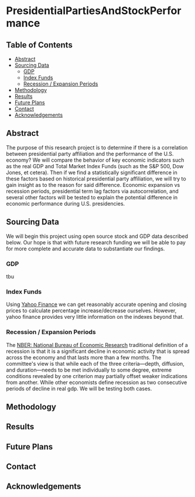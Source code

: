 # PresidentialPartiesAndStockPerformance

## Table of Contents

* [Abstract](#abstract)
* [Sourcing Data](#sourcing-data)
  * [GDP](#gdp)
  * [Index Funds](#index-funds)
  * [Recession / Expansion Periods](#recession-expansion)
* [Methodology](#method)
* [Results](#results)
* [Future Plans](#future-plans)
* [Contact](#contact)
* [Acknowledgements](#acknowledgements)

<!-- ABOUT THE PROJECT -->
## Abstract
The purpose of this research project is to determine if there is a correlation between presidential party affiliation and the performance of the U.S. economy? We will compare the behavior of key economic indicators such as the real GDP and Total Market Index Funds (such as the S&P 500, Dow Jones, et cetera). Then if we find a statistically significant difference in these factors based on historical presidential party affiliation, we will try to gain insight as to the reason for said difference. Economic expansion vs recession periods, presidential term lag factors via autocorrelation, and several other factors will be tested to explain the potential difference in economic performance during U.S. presidencies.

<!-- SOURCING DATA -->
## Sourcing Data

We will begin this project using open source stock and GDP data described below. Our hope is that with future research funding we will be able to pay for more complete and accurate data to substantiate our findings.

### GDP

tbu

### Index Funds

Using [Yahoo Finance](https://finance.yahoo.com) we can get reasonably accurate opening and closing prices to calculate percentage increase/decrease ourselves. However, yahoo finance provides very little information on the indexes beyond that.

### Recession / Expansion Periods

The [NBER: National Bureau of Economic Research](https://www.nber.org/research/data/us-business-cycle-expansions-and-contractions) traditional definition of a recession is that it is a significant decline in economic activity that is spread across the economy and that lasts more than a few months. The committee's view is that while each of the three criteria—depth, diffusion, and duration—needs to be met individually to some degree, extreme conditions revealed by one criterion may partially offset weaker indications from another. While other economists define recession as two consecutive periods of decline in real gdp. We will be testing both cases.

<!-- METHODOLOGY -->
## Methodology



<!-- RESULTS -->
## Results



<!-- FUTURE PLANS -->
## Future Plans



<!-- CONTACT -->
## Contact



<!-- ACKNOWLEDGEMENTS -->
## Acknowledgements

